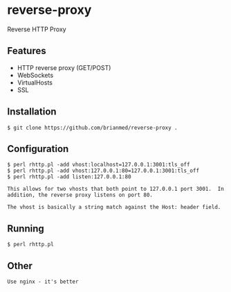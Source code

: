 reverse-proxy
==============

Reverse HTTP Proxy

## Features

   * HTTP reverse proxy (GET/POST)
   * WebSockets
   * VirtualHosts
   * SSL

## Installation

    $ git clone https://github.com/brianmed/reverse-proxy .

## Configuration

    $ perl rhttp.pl -add vhost:localhost=127.0.0.1:3001:tls_off
    $ perl rhttp.pl -add vhost:127.0.0.1:80=127.0.0.1:3001:tls_off
    $ perl rhttp.pl -add listen:127.0.0.1:80

    This allows for two vhosts that both point to 127.0.0.1 port 3001.  In
    addition, the reverse proxy listens on port 80.

    The vhost is basically a string match against the Host: header field.

## Running

    $ perl rhttp.pl

## Other

    Use nginx - it's better
